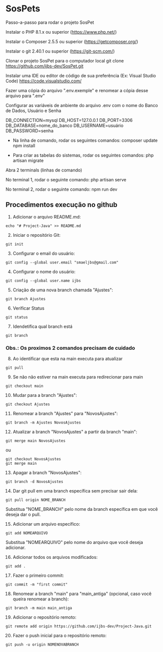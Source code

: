 # SosPets

Passo-a-passo para rodar o projeto SosPet

Instalar o PHP 8.1.x ou superior (https://www.php.net/)

Instalar o Composer 2.5.5 ou superior (https://getcomposer.org/)

Instalar o git 2.40.1 ou superior (https://git-scm.com/)

Clonar o projeto SosPet para o computador local
git clone https://github.com/ijbs-dev/SosPet.git

Instalar uma IDE ou editor de código de sua preferência (Ex: Visual Studio Code)
https://code.visualstudio.com/

Fazer uma cópia do arquivo ".env.exemple" e renomear a cópia desse arquivo para ".env"


Configurar as variáveis de anbiente do arquivo .env com o nome do Banco de Dados, Usuário e Senha

DB_CONNECTION=mysql
DB_HOST=127.0.0.1
DB_PORT=3306
DB_DATABASE=nome_do_banco
DB_USERNAME=usuário
DB_PASSWORD=senha

- Na linha de comando, rodar os seguintes comandos:
composer update
npm install

- Para criar as tabelas do sistemas, rodar os seguintes comandos:
php artisan migrate

Abra 2 terminals (linhas de comando)

No terminal 1, rodar o seguinte comando:
php artisan serve

No terminal 2, rodar o seguinte comando:
npm run dev


## Procedimentos execução no github

1. Adicionar o arquivo README.md:
```
echo "# Project-Java" >> README.md
```

2. Iniciar o repositório Git:
```
git init
```

3. Configurar o email do usuário:
```
git config --global user.email "smaeljbs@gmail.com"
```

4. Configurar o nome do usuário:
```
git config --global user.name ijbs
```

5. Criação de uma nova branch chamada "Ajustes":
```
git branch Ajustes
```

6. Verificar Status 
```        
git status  
```        

7. Idendetifica qual branch está 
```        
git branch
```        

### Obs.: Os proximos 2 comandos precisam de cuidado  
8. Ao identificar que esta na main executa para atualizar 
```
git pull 
```

9. Se não não estiver na main executa para redirecionar para main 
```
git checkout main  
```

10. Mudar para a branch "Ajustes":
```
git checkout Ajustes
```

11. Renomear a branch "Ajustes" para "NovosAjustes":
```
git branch -m Ajustes NovosAjustes
```

12. Atualizar a branch "NovosAjustes" a partir da branch "main":
```
git merge main NovosAjustes
```
ou
```
git checkout NovosAjustes
git merge main
```

13. Apagar a branch "NovosAjustes":
```
git branch -d NovosAjustes
```

14. Dar git pull em uma branch específica sem precisar sair dela:
```
git pull origin NOME_BRANCH
```
Substitua "NOME_BRANCH" pelo nome da branch específica em que você deseja dar o pull.

15. Adicionar um arquivo específico:
```
git add NOMEARQUIVO
```
Substitua "NOMEARQUIVO" pelo nome do arquivo que você deseja adicionar.

16. Adicionar todos os arquivos modificados:
```
git add .
```

17. Fazer o primeiro commit:
```
git commit -m "first commit"
```

18. Renomear a branch "main" para "main_antiga" (opcional, caso você queira renomear a branch):
```
git branch -m main main_antiga
```

19. Adicionar o repositório remoto:
```
git remote add origin https://github.com/ijbs-dev/Project-Java.git
```

20. Fazer o push inicial para o repositório remoto:
```
git push -u origin NOMENOVABRANCH 
```
